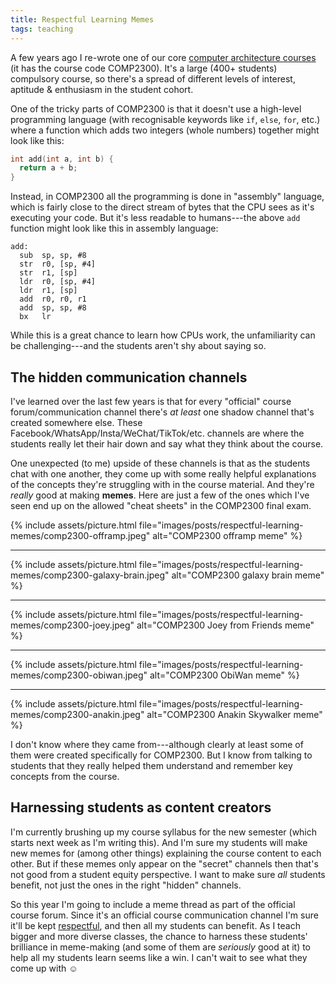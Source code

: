```yaml
---
title: Respectful Learning Memes
tags: teaching
---
```


A few years ago I re-wrote one of our core [computer architecture
courses](https://cs.anu.edu.au/courses/comp2300/) (it has the course code
COMP2300). It's a large (400+ students) compulsory course, so there's a spread
of different levels of interest, aptitude & enthusiasm in the student cohort.

One of the tricky parts of COMP2300 is that it doesn't use a high-level
programming language (with recognisable keywords like `if`, `else`, `for`, etc.)
where a function which adds two integers (whole numbers) together might look
like this:

```c
int add(int a, int b) {
  return a + b;
}
```

Instead, in COMP2300 all the programming is done in "assembly" language, which
is fairly close to the direct stream of bytes that the CPU sees as it's
executing your code. But it's less readable to humans---the above `add` function
might look like this in assembly language:

```arm
add:
  sub  sp, sp, #8
  str  r0, [sp, #4]
  str  r1, [sp]
  ldr  r0, [sp, #4]
  ldr  r1, [sp]
  add  r0, r0, r1
  add  sp, sp, #8
  bx   lr
```

While this is a great chance to learn how CPUs work, the unfamiliarity can
be challenging---and the students aren't shy about saying so.

## The hidden communication channels

I've learned over the last few years is that for every "official" course
forum/communication channel there's _at least_ one shadow channel that's created
somewhere else. These Facebook/WhatsApp/Insta/WeChat/TikTok/etc. channels are
where the students really let their hair down and say what they think about the
course.

One unexpected (to me) upside of these channels is that as the students chat
with one another, they come up with some really helpful explanations of the
concepts they're struggling with in the course material. And they're _really_
good at making **memes**. Here are just a few of the ones which I've seen end up
on the allowed "cheat sheets" in the COMP2300 final exam.

{% include assets/picture.html file="images/posts/respectful-learning-memes/comp2300-offramp.jpeg" alt="COMP2300 offramp meme" %}

---

{% include assets/picture.html file="images/posts/respectful-learning-memes/comp2300-galaxy-brain.jpeg" alt="COMP2300 galaxy brain meme" %}

---

{% include assets/picture.html file="images/posts/respectful-learning-memes/comp2300-joey.jpeg" alt="COMP2300 Joey from Friends meme" %}

---

{% include assets/picture.html file="images/posts/respectful-learning-memes/comp2300-obiwan.jpeg" alt="COMP2300 ObiWan meme" %}

---

{% include assets/picture.html file="images/posts/respectful-learning-memes/comp2300-anakin.jpeg" alt="COMP2300 Anakin Skywalker meme" %}

I don't know where they came from---although clearly at least some of them were
created specifically for COMP2300. But I know from talking to students that they
really helped them understand and remember key concepts from the course.

## Harnessing students as content creators

I'm currently brushing up my course syllabus for the new semester (which starts
next week as I'm writing this). And I'm sure my students will make new memes for
(among other things) explaining the course content to each other. But if these
memes only appear on the "secret" channels then that's not good from a student
equity perspective. I want to make sure _all_ students benefit, not just the
ones in the right "hidden" channels.

So this year I'm going to include a meme thread as part of the official course
forum. Since it's an official course communication channel I'm sure it'll be
kept [respectful](https://twitter.com/RespectfulMemes), and then all my students
can benefit. As I teach bigger and more diverse classes, the chance to harness
these students' brilliance in meme-making (and some of them are _seriously_ good
at it) to help all my students learn seems like a win. I can't wait to see what
they come up with ☺
